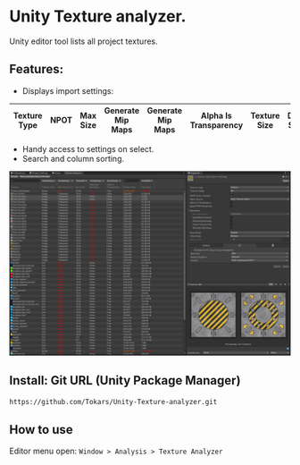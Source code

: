 
# Unity Texture analyzer.
Unity editor tool lists all project textures.
## Features:
- Displays import settings:

|Texture Type|NPOT|Max Size|Generate Mip Maps|Generate Mip Maps|Alpha Is Transparency|Texture Size|Data Size|
|-|-|-|-|-|-|-|-|

- Handy access to settings on select.
- Search and column sorting.

<img src = "images/texture_analyzer_scr_01.png">

## Install: Git URL (Unity Package Manager)
```git
https://github.com/Tokars/Unity-Texture-analyzer.git
```


## How to use
Editor menu open: `Window > Analysis > Texture Analyzer`